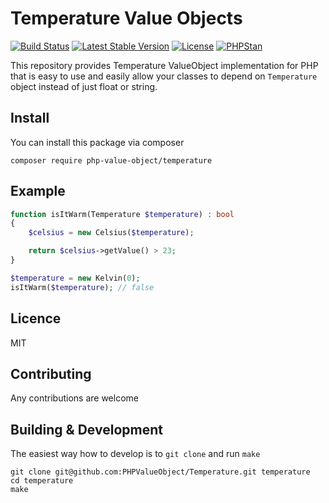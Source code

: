 # Temperature Value Objects

[![Build Status](https://travis-ci.org/PHPValueObject/Temperature.svg)](https://travis-ci.org/PHPValueObject/Temperature)
[![Latest Stable Version](https://poser.pugx.org/php-value-object/temperature/v/stable)](https://packagist.org/packages/php-value-object/temperature)
[![License](https://poser.pugx.org/php-value-object/temperature/license)](https://packagist.org/packages/php-value-object/temperature)
[![PHPStan](https://img.shields.io/badge/PHPStan-enabled-brightgreen.svg?style=flat)](https://github.com/phpvalueobject/temperature)

This repository provides Temperature ValueObject implementation for PHP that is easy to use and easily allow your classes to
depend on `Temperature` object instead of just float or string.

## Install

You can install this package via composer

`composer require php-value-object/temperature`

## Example

``` php
function isItWarm(Temperature $temperature) : bool
{
    $celsius = new Celsius($temperature);

    return $celsius->getValue() > 23;
}

$temperature = new Kelvin(0);
isItWarm($temperature); // false
```

## Licence

MIT

## Contributing

Any contributions are welcome

## Building & Development

The easiest way how to develop is to `git clone` and run `make`

```
git clone git@github.com:PHPValueObject/Temperature.git temperature
cd temperature
make
```
